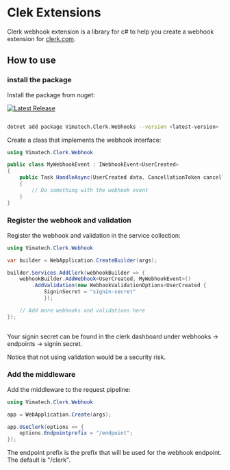# Clek Extensions

Clerk webhook extension is a library for c# to help you create a webhook extension for [clerk.com](https://clerk.com/).

## How to use

### install the package
Install the package from nuget:

[![Latest Release](https://img.shields.io/github/v/release/Vimatech/Vimatech.Clerk)](https://github.com/Vimatech/Vimatech.Clerk/releases)

```bash

dotnet add package Vimatech.Clerk.Webhooks --version <latest-version>

```

Create a class that implements the webhook interface:

```csharp
using Vimatech.Clerk.Webhook

public class MyWebhookEvent : IWebhookEvent<UserCreated>
{
    public Task HandleAsync(UserCreated data, CancellationToken cancellationToken)
    {
        // Do something with the webhook event
    }
}
```

### Register the webhook and validation

Register the webhook and validation in the service collection:

```csharp
using Vimatech.Clerk.Webhook

var builder = WebApplication.CreateBuilder(args);

builder.Services.AddClerk(webhookBuilder => {
    webhookBuilder.AddWebhook<UserCreated, MyWebhookEvent>()
        .AddValidation(new WebhookValidationOptions<UserCreated {
            SigninSecret = "signin-secret"
            });

    // Add more webhooks and validations here
});
 
```

Your signin secret can be found in the clerk dashboard under webhooks -> endpoints -> signin secret.

Notice that not using validation would be a security risk.

### Add the middleware

Add the middleware to the request pipeline:

```csharp
using Vimatech.Clerk.Webhook

app = WebApplication.Create(args);

app.UseClerk(options => {
    options.Endpointprefix = "/endpoint";
});

```

The endpoint prefix is the prefix that will be used for the webhook endpoint. The default is "/clerk".
